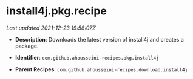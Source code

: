 # install4j.pkg.recipe

_Last updated 2021-12-23 19:58:07Z_

- **Description**: Downloads the latest version of install4j and creates a package.

- **Identifier**: `com.github.ahousseini-recipes.pkg.install4j`

- **Parent Recipes**: `com.github.ahousseini-recipes.download.install4j`